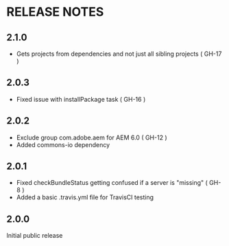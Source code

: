 # RELEASE NOTES

## 2.1.0

* Gets projects from dependencies and not just all sibling projects ( GH-17 )

## 2.0.3

* Fixed issue with installPackage task ( GH-16 )

## 2.0.2

* Exclude group com.adobe.aem for AEM 6.0 ( GH-12 )
* Added commons-io dependency

## 2.0.1

* Fixed checkBundleStatus getting confused if a server is "missing" ( GH-8 )
* Added a basic .travis.yml file for TravisCI testing

## 2.0.0

Initial public release
